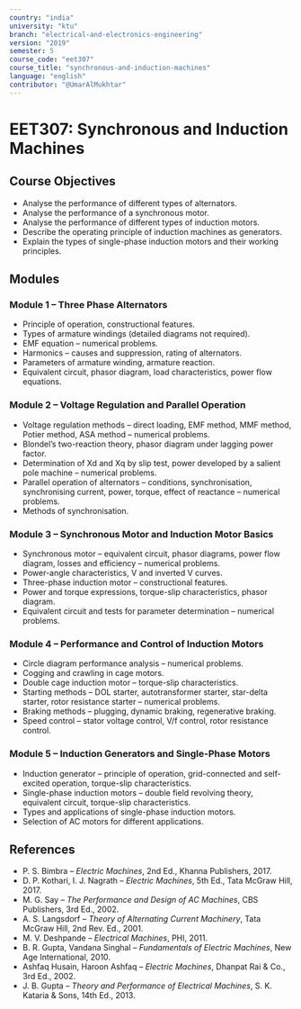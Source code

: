 ```yaml
---
country: "india"
university: "ktu"
branch: "electrical-and-electronics-engineering"
version: "2019"
semester: 5
course_code: "eet307"
course_title: "synchronous-and-induction-machines"
language: "english"
contributor: "@UmarAlMukhtar"
---
```


# EET307: Synchronous and Induction Machines  

## Course Objectives  
* Analyse the performance of different types of alternators.  
* Analyse the performance of a synchronous motor.  
* Analyse the performance of different types of induction motors.  
* Describe the operating principle of induction machines as generators.  
* Explain the types of single-phase induction motors and their working principles.  

## Modules  

### Module 1 – Three Phase Alternators  
* Principle of operation, constructional features.  
* Types of armature windings (detailed diagrams not required).  
* EMF equation – numerical problems.  
* Harmonics – causes and suppression, rating of alternators.  
* Parameters of armature winding, armature reaction.  
* Equivalent circuit, phasor diagram, load characteristics, power flow equations.  

### Module 2 – Voltage Regulation and Parallel Operation  
* Voltage regulation methods – direct loading, EMF method, MMF method, Potier method, ASA method – numerical problems.  
* Blondel’s two-reaction theory, phasor diagram under lagging power factor.  
* Determination of Xd and Xq by slip test, power developed by a salient pole machine – numerical problems.  
* Parallel operation of alternators – conditions, synchronisation, synchronising current, power, torque, effect of reactance – numerical problems.  
* Methods of synchronisation.  

### Module 3 – Synchronous Motor and Induction Motor Basics  
* Synchronous motor – equivalent circuit, phasor diagrams, power flow diagram, losses and efficiency – numerical problems.  
* Power-angle characteristics, V and inverted V curves.  
* Three-phase induction motor – constructional features.  
* Power and torque expressions, torque-slip characteristics, phasor diagram.  
* Equivalent circuit and tests for parameter determination – numerical problems.  

### Module 4 – Performance and Control of Induction Motors  
* Circle diagram performance analysis – numerical problems.  
* Cogging and crawling in cage motors.  
* Double cage induction motor – torque-slip characteristics.  
* Starting methods – DOL starter, autotransformer starter, star-delta starter, rotor resistance starter – numerical problems.  
* Braking methods – plugging, dynamic braking, regenerative braking.  
* Speed control – stator voltage control, V/f control, rotor resistance control.  

### Module 5 – Induction Generators and Single-Phase Motors  
* Induction generator – principle of operation, grid-connected and self-excited operation, torque-slip characteristics.  
* Single-phase induction motors – double field revolving theory, equivalent circuit, torque-slip characteristics.  
* Types and applications of single-phase induction motors.  
* Selection of AC motors for different applications.  

## References  
* P. S. Bimbra – *Electric Machines*, 2nd Ed., Khanna Publishers, 2017.  
* D. P. Kothari, I. J. Nagrath – *Electric Machines*, 5th Ed., Tata McGraw Hill, 2017.  
* M. G. Say – *The Performance and Design of AC Machines*, CBS Publishers, 3rd Ed., 2002.  
* A. S. Langsdorf – *Theory of Alternating Current Machinery*, Tata McGraw Hill, 2nd Rev. Ed., 2001.  
* M. V. Deshpande – *Electrical Machines*, PHI, 2011.  
* B. R. Gupta, Vandana Singhal – *Fundamentals of Electric Machines*, New Age International, 2010.  
* Ashfaq Husain, Haroon Ashfaq – *Electric Machines*, Dhanpat Rai & Co., 3rd Ed., 2002.  
* J. B. Gupta – *Theory and Performance of Electrical Machines*, S. K. Kataria & Sons, 14th Ed., 2013.  
